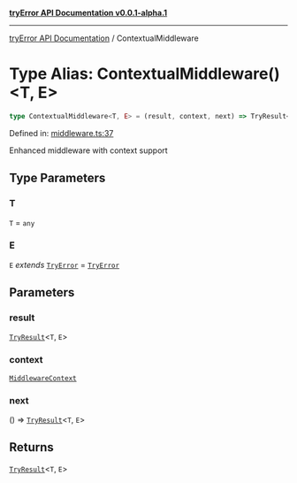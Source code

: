 [**tryError API Documentation v0.0.1-alpha.1**](../index.md)

---

[tryError API Documentation](../index.md) / ContextualMiddleware

# Type Alias: ContextualMiddleware()\<T, E\>

```ts
type ContextualMiddleware<T, E> = (result, context, next) => TryResult<T, E>;
```

Defined in: [middleware.ts:37](https://github.com/oconnorjohnson/try-error/blob/e3ae0308069a4fba073f4543d527ad76373db795/src/middleware.ts#L37)

Enhanced middleware with context support

## Type Parameters

### T

`T` = `any`

### E

`E` _extends_ [`TryError`](../interfaces/TryError.md) = [`TryError`](../interfaces/TryError.md)

## Parameters

### result

[`TryResult`](TryResult.md)\<`T`, `E`\>

### context

[`MiddlewareContext`](../interfaces/MiddlewareContext.md)

### next

() => [`TryResult`](TryResult.md)\<`T`, `E`\>

## Returns

[`TryResult`](TryResult.md)\<`T`, `E`\>
